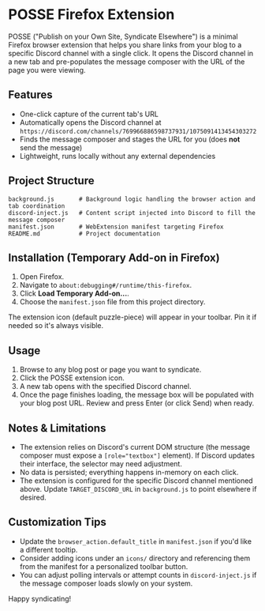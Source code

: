 # POSSE Firefox Extension

POSSE ("Publish on your Own Site, Syndicate Elsewhere") is a minimal Firefox browser extension that helps you share links from your blog to a specific Discord channel with a single click. It opens the Discord channel in a new tab and pre-populates the message composer with the URL of the page you were viewing.

## Features

- One-click capture of the current tab's URL
- Automatically opens the Discord channel at `https://discord.com/channels/769966886598737931/1075091413454303272`
- Finds the message composer and stages the URL for you (does **not** send the message)
- Lightweight, runs locally without any external dependencies

## Project Structure

```
background.js       # Background logic handling the browser action and tab coordination
discord-inject.js   # Content script injected into Discord to fill the message composer
manifest.json       # WebExtension manifest targeting Firefox
README.md           # Project documentation
```

## Installation (Temporary Add-on in Firefox)

1. Open Firefox.
2. Navigate to `about:debugging#/runtime/this-firefox`.
3. Click **Load Temporary Add-on…**.
4. Choose the `manifest.json` file from this project directory.

The extension icon (default puzzle-piece) will appear in your toolbar. Pin it if needed so it's always visible.

## Usage

1. Browse to any blog post or page you want to syndicate.
2. Click the POSSE extension icon.
3. A new tab opens with the specified Discord channel.
4. Once the page finishes loading, the message box will be populated with your blog post URL. Review and press Enter (or click Send) when ready.

## Notes & Limitations

- The extension relies on Discord's current DOM structure (the message composer must expose a `[role="textbox"]` element). If Discord updates their interface, the selector may need adjustment.
- No data is persisted; everything happens in-memory on each click.
- The extension is configured for the specific Discord channel mentioned above. Update `TARGET_DISCORD_URL` in `background.js` to point elsewhere if desired.

## Customization Tips

- Update the `browser_action.default_title` in `manifest.json` if you'd like a different tooltip.
- Consider adding icons under an `icons/` directory and referencing them from the manifest for a personalized toolbar button.
- You can adjust polling intervals or attempt counts in `discord-inject.js` if the message composer loads slowly on your system.

Happy syndicating!
